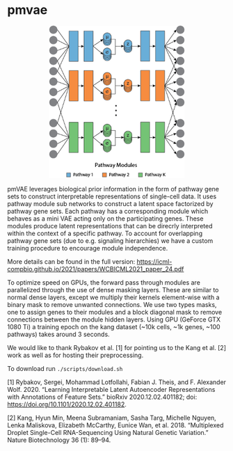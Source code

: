 # pmvae
<p align="center">
  <img src="https://github.com/ratschlab/pmvae/blob/main/model.png" height="350">

pmVAE leverages biological prior information in the form of pathway gene sets to construct interpretable representations of single-cell data. It uses pathway module sub networks to construct a latent space factorized by pathway gene sets. Each pathway has a corresponding module which behaves as a mini VAE acting only on the participating genes. These modules produce latent representations that can be direcrly interpreted within the context of a specific pathway. To account for overlapping pathway gene sets (due to e.g. signaling hierarchies) we have a custom training procedure to encourage module independence.

More details can be found in the full version: https://icml-compbio.github.io/2021/papers/WCBICML2021_paper_24.pdf

To optimize speed on GPUs, the forward pass through modules are parallelized through the use of dense masking layers. These are similar to normal dense layers, except we multiply their kernels element-wise with a binary mask to remove unwanted connections. We use two types masks, one to assign genes to their modules and a block diagonal mask to remove connections between the module hidden layers. Using GPU (GeForce GTX 1080 Ti) a training epoch on the kang dataset (~10k cells, ~1k genes, ~100 pathways) takes around 3 seconds.

We would like to thank Rybakov et al. [1] for pointing us to the Kang et al. [2] work as well as for hosting their preprocessing.
  
To download run `./scripts/download.sh`

[1] Rybakov, Sergei, Mohammad Lotfollahi, Fabian J. Theis, and F. Alexander Wolf. 2020. “Learning Interpretable Latent Autoencoder Representations with Annotations of Feature Sets.” bioRxiv 2020.12.02.401182; doi: https://doi.org/10.1101/2020.12.02.401182.

[2] Kang, Hyun Min, Meena Subramaniam, Sasha Targ, Michelle Nguyen, Lenka Maliskova, Elizabeth McCarthy, Eunice Wan, et al. 2018. “Multiplexed Droplet Single-Cell RNA-Sequencing Using Natural Genetic Variation.” Nature Biotechnology 36 (1): 89–94.
